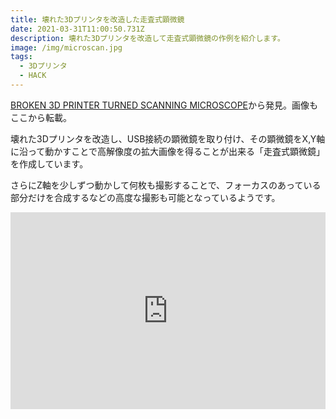 ```yaml
---
title: 壊れた3Dプリンタを改造した走査式顕微鏡
date: 2021-03-31T11:00:50.731Z
description: 壊れた3Dプリンタを改造して走査式顕微鏡の作例を紹介します。
image: /img/microscan.jpg
tags:
  - 3Dプリンタ
  - HACK
---
```

[BROKEN 3D PRINTER TURNED SCANNING MICROSCOPE](https://hackaday.com/2020/01/24/broken-3d-printer-turned-scanning-microscope/)から発見。画像もここから転載。

壊れた3Dプリンタを改造し、USB接続の顕微鏡を取り付け、その顕微鏡をX,Y軸に沿って動かすことで高解像度の拡大画像を得ることが出来る「走査式顕微鏡」を作成しています。

さらにZ軸を少しずつ動かして何枚も撮影することで、フォーカスのあっている部分だけを合成するなどの高度な撮影も可能となっているようです。

<iframe width="100%" height="315" src="https://www.youtube.com/embed/nJWy7J4pANM" frameborder="0" allow="accelerometer; autoplay; clipboard-write; encrypted-media; gyroscope; picture-in-picture" allowfullscreen></iframe>
